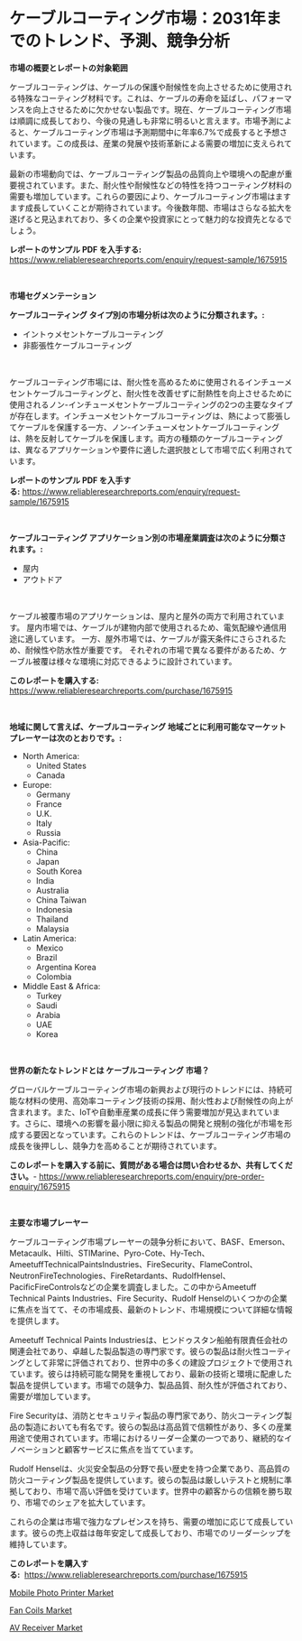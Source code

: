 <p><h1>ケーブルコーティング市場：2031年までのトレンド、予測、競争分析</h1></p><p><strong>市場の概要とレポートの対象範囲</strong></p>
<p><p>ケーブルコーティングは、ケーブルの保護や耐候性を向上させるために使用される特殊なコーティング材料です。これは、ケーブルの寿命を延ばし、パフォーマンスを向上させるために欠かせない製品です。現在、ケーブルコーティング市場は順調に成長しており、今後の見通しも非常に明るいと言えます。市場予測によると、ケーブルコーティング市場は予測期間中に年率6.7%で成長すると予想されています。この成長は、産業の発展や技術革新による需要の増加に支えられています。</p><p>最新の市場動向では、ケーブルコーティング製品の品質向上や環境への配慮が重要視されています。また、耐火性や耐候性などの特性を持つコーティング材料の需要も増加しています。これらの要因により、ケーブルコーティング市場はますます成長していくことが期待されています。今後数年間、市場はさらなる拡大を遂げると見込まれており、多くの企業や投資家にとって魅力的な投資先となるでしょう。</p></p>
<p><strong>レポートのサンプル PDF を入手する:</strong> <a href="https://www.reliableresearchreports.com/enquiry/request-sample/1675915">https://www.reliableresearchreports.com/enquiry/request-sample/1675915</a></p>
<p>&nbsp;</p>
<p><strong>市場セグメンテーション</strong></p>
<p><strong>ケーブルコーティング タイプ別の市場分析は次のように分類されます。:</strong></p>
<p><ul><li>イントゥメセントケーブルコーティング</li><li>非膨張性ケーブルコーティング</li></ul></p>
<p>&nbsp;</p>
<p><p>ケーブルコーティング市場には、耐火性を高めるために使用されるインチューメセントケーブルコーティングと、耐火性を改善せずに耐熱性を向上させるために使用されるノン-インチューメセントケーブルコーティングの2つの主要なタイプが存在します。インチューメセントケーブルコーティングは、熱によって膨張してケーブルを保護する一方、ノン-インチューメセントケーブルコーティングは、熱を反射してケーブルを保護します。両方の種類のケーブルコーティングは、異なるアプリケーションや要件に適した選択肢として市場で広く利用されています。</p></p>
<p><strong>レポートのサンプル PDF を入手する:</strong>&nbsp;<a href="https://www.reliableresearchreports.com/enquiry/request-sample/1675915">https://www.reliableresearchreports.com/enquiry/request-sample/1675915</a></p>
<p>&nbsp;</p>
<p><strong> ケーブルコーティング アプリケーション別の市場産業調査は次のように分類されます。:</strong></p>
<p><ul><li>屋内</li><li>アウトドア</li></ul></p>
<p>&nbsp;</p>
<p><p>ケーブル被覆市場のアプリケーションは、屋内と屋外の両方で利用されています。 屋内市場では、ケーブルが建物内部で使用されるため、電気配線や通信用途に適しています。 一方、屋外市場では、ケーブルが露天条件にさらされるため、耐候性や防水性が重要です。 それぞれの市場で異なる要件があるため、ケーブル被覆は様々な環境に対応できるように設計されています。</p></p>
<p><strong>このレポートを購入する:</strong>&nbsp; <a href="https://www.reliableresearchreports.com/purchase/1675915">https://www.reliableresearchreports.com/purchase/1675915</a></p>
<p>&nbsp;</p>
<p><strong>地域に関して言えば、ケーブルコーティング 地域ごとに利用可能なマーケットプレーヤーは次のとおりです。:</strong></p>
<p><ul>
    <li>
        North America:
        <ul>
            <li>United States</li>
            <li>Canada</li>
        </ul>
    </li>
    <li>
        Europe:
        <ul>
            <li>Germany</li>
            <li>France</li>
            <li>U.K.</li>
            <li>Italy</li>
            <li>Russia</li>
        </ul>
    </li>
    <li>
        Asia-Pacific:
        <ul>
            <li>China</li>
            <li>Japan</li>
            <li>South Korea</li>
            <li>India</li>
            <li>Australia</li>
            <li>China Taiwan</li>
            <li>Indonesia</li>
            <li>Thailand</li>
            <li>Malaysia</li>
        </ul>
    </li>
    <li>
        Latin America:
        <ul>
            <li>Mexico</li>
            <li>Brazil</li>
            <li>Argentina Korea</li>
            <li>Colombia</li>
        </ul>
    </li>
    <li>
        Middle East & Africa:
        <ul>
            <li>Turkey</li>
            <li>Saudi</li>
            <li>Arabia</li>
            <li>UAE</li>
            <li>Korea</li>
        </ul>
    </li>
    </ul></p>
<p>&nbsp;</p>
<p><strong>世界の新たなトレンドとは ケーブルコーティング 市場？</strong></p>
<p><p>グローバルケーブルコーティング市場の新興および現行のトレンドには、持続可能な材料の使用、高効率コーティング技術の採用、耐火性および耐候性の向上が含まれます。また、IoTや自動車産業の成長に伴う需要増加が見込まれています。さらに、環境への影響を最小限に抑える製品の開発と規制の強化が市場を形成する要因となっています。これらのトレンドは、ケーブルコーティング市場の成長を後押しし、競争力を高めることが期待されています。</p></p>
<p><strong>このレポートを購入する前に、質問がある場合は問い合わせるか、共有してください。</strong>- <a href="https://www.reliableresearchreports.com/enquiry/pre-order-enquiry/1675915">https://www.reliableresearchreports.com/enquiry/pre-order-enquiry/1675915</a></p>
<p>&nbsp;</p>
<p><strong>主要な市場プレーヤー</strong></p>
<p><p>ケーブルコーティング市場プレーヤーの競争分析において、BASF、Emerson、Metacaulk、Hilti、STIMarine、Pyro-Cote、Hy-Tech、AmeetuffTechnicalPaintsIndustries、FireSecurity、FlameControl、NeutronFireTechnologies、FireRetardants、RudolfHensel、PacificFireControlsなどの企業を調査しました。この中からAmeetuff Technical Paints Industries、Fire Security、Rudolf Henselのいくつかの企業に焦点を当てて、その市場成長、最新のトレンド、市場規模について詳細な情報を提供します。</p><p>Ameetuff Technical Paints Industriesは、ヒンドゥスタン船舶有限責任会社の関連会社であり、卓越した製品製造の専門家です。彼らの製品は耐火性コーティングとして非常に評価されており、世界中の多くの建設プロジェクトで使用されています。彼らは持続可能な開発を重視しており、最新の技術と環境に配慮した製品を提供しています。市場での競争力、製品品質、耐久性が評価されており、需要が増加しています。</p><p>Fire Securityは、消防とセキュリティ製品の専門家であり、防火コーティング製品の製造においても有名です。彼らの製品は高品質で信頼性があり、多くの産業用途で使用されています。市場におけるリーダー企業の一つであり、継続的なイノベーションと顧客サービスに焦点を当てています。</p><p>Rudolf Henselは、火災安全製品の分野で長い歴史を持つ企業であり、高品質の防火コーティング製品を提供しています。彼らの製品は厳しいテストと規制に準拠しており、市場で高い評価を受けています。世界中の顧客からの信頼を勝ち取り、市場でのシェアを拡大しています。</p><p>これらの企業は市場で強力なプレゼンスを持ち、需要の増加に応じて成長しています。彼らの売上収益は毎年安定して成長しており、市場でのリーダーシップを維持しています。</p></p>
<p><strong>このレポートを購入する:</strong>&nbsp;&nbsp;<a href="https://www.reliableresearchreports.com/purchase/1675915">https://www.reliableresearchreports.com/purchase/1675915</a></p>
<p><p><a href="https://github.com/pgtimber/Market-Research-Report-List-1/blob/main/mobile-photo-printer-market.md">Mobile Photo Printer Market</a></p><p><a href="https://github.com/arionmp/Market-Research-Report-List-2/blob/main/fan-coils-market.md">Fan Coils Market</a></p><p><a href="https://github.com/markusgodoy/Market-Research-Report-List-2/blob/main/av-receiver-market.md">AV Receiver Market</a></p></p>